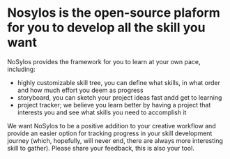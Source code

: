 # Nosylos is the open-source plaform for you to develop all the skill you want

NoSylos provides the framework for you to learn at your own pace, including:
- highly customizable skill tree, you can define what skills, in what order and how much effort you deem as progress
- storyboard, you can sketch your project ideas fast andd get to learning
- project tracker; we believe you learn better by having a project that interests you and see what skills you need to accomplish it

We want NoSylos to be a positive addition to your creative workflow and provide an easier option for tracking progress in your skill development journey (which, hopefully, will never end, there are always more interesting skill to gather). Please share your feedback, this is also your tool.
